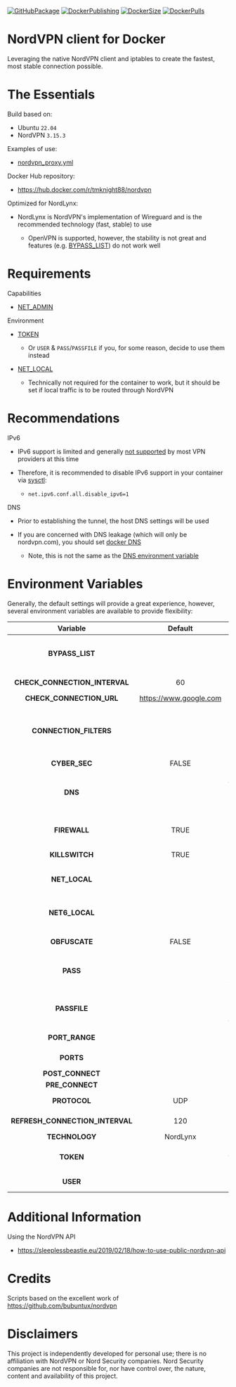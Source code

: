 <!-- markdownlint-disable MD041 -->
[![GitHubPackage][GitHubPackageBadge]][GitHubPackageLink]
[![DockerPublishing][DockerPublishingBadge]][DockerLink]
[![DockerSize][DockerSizeBadge]][DockerLink]
[![DockerPulls][DockerPullsBadge]][DockerLink]

# NordVPN client for Docker

Leveraging the native NordVPN client and iptables to create the fastest, most stable connection possible.

# The Essentials

Build based on:

- Ubuntu `22.04`
- NordVPN `3.15.3`

Examples of use:

- [nordvpn_proxy.yml](examples/)

Docker Hub repository:

- <https://hub.docker.com/r/tmknight88/nordvpn>

Optimized for NordLynx:

- NordLynx is NordVPN's implementation of Wireguard and is the recommended technology (fast, stable) to use

  - OpenVPN is supported, however, the stability is not great and features (e.g. [BYPASS_LIST](#env-bypass)) do not work well

# Requirements

Capabilities

- [NET_ADMIN](https://docs.docker.com/engine/reference/run/#runtime-privilege-and-linux-capabilities)

Environment

- [TOKEN](#env-token)

  - Or `USER` & `PASS`/`PASSFILE` if you, for some reason, decide to use them instead

- [NET_LOCAL](#env-netlocal)

  - Technically not required for the container to work, but it should be set if local traffic is to be routed through NordVPN

# Recommendations

IPv6

- IPv6 support is limited and generally [not supported](https://nordvpn.com/blog/ipv4-vs-ipv6/#:~:text=You%20might%20be%20wondering%20what,tunnel%20with%20the%20IPv4%20protocol.) by most VPN providers at this time
- Therefore, it is recommended to disable IPv6 support in your container via [sysctl](https://docs.docker.com/engine/reference/commandline/run/#configure-namespaced-kernel-parameters-sysctls-at-runtime):

  - `net.ipv6.conf.all.disable_ipv6=1`

DNS

- Prior to establishing the tunnel, the host DNS settings will be used
- If you are concerned with DNS leakage (which will only be nordvpn.com), you should set [docker DNS](https://docs.docker.com/config/containers/container-networking/#dns-services)

  - Note, this is not the same as the [DNS environment variable](#env-dns)

# Environment Variables

Generally, the default settings will provide a great experience, however, several environment variables are available to provide flexibility:

| Variable                        | Default                  | Description                                                                                                                                                                                                                               |
|:-------------------------------:|:------------------------:|--------------------------------------------------------------------------------------------------------------------------------------------------------------------------------------------------------------------------------------------|
| <span id="env-bypass">**BYPASS_LIST**</span> |   | Comma-separated list of domain names that should bypass VPN (i.e. these connections should not be secured); if set, `FIREWALL` will default to FALSE                                                                                      |
| **CHECK_CONNECTION_INTERVAL**   | 60                       | Time in seconds to check connection state and remediate as required                                                                                                                                                                       |
| **CHECK_CONNECTION_URL**        | <https://www.google.com> | URL used by `CHECK_CONNECTION_INTERVAL`                                                                                                                                                                                                   |
| **CONNECTION_FILTERS**          |                          | Use the [NordVPN API](#api) to help craft your filters; largely for OpenVPN, though useful with NordLynx when wanting to set a specific country/city (e.g `filters[country_id]=81&filters[servers_groups][identifier]=legacy_standard`)                                        |
| **CYBER_SEC**                   | FALSE                    | Learn more at [NordVPN](https://nordvpn.com/features/cybersec/) (TRUE/FALSE)                                                                                                                                                              |
| <span id="env-dns">**DNS**</span> |                          | A comma-separated list of IPv4/IPv6 addresses to be set as the VPN tunnel DNS servers, or non-IP hostnames to be set as the tunnel's DNS search domains (leave unset to use NordVPN servers)                                          |
| **FIREWALL**                    | TRUE                     | Use the NordVPN firewall over iptables (TRUE/FALSE; will default to FALSE when `BYPASS_LIST` in use)                                                                                                                                      |
| **KILLSWITCH**                  | TRUE                     | Use the NordVPN kill switch; `FIREWALL` must also be TRUE (TRUE/FALSE)                                                                                                                                                                    |
| <span id="env-netlocal">**NET_LOCAL**</span> |                          | Add a route to local IPv4 network once the VPN is up; the Docker network is automatically added; must be CIDR IPv4 format (e.g. `192.168.1.0/24`)                                                                                         |
| **NET6_LOCAL**                  |                          | Add a route to local IPv4 network once the VPN is up; the Docker network is automatically added; must be CIDR IPv6 format (e.g. `fe00:d34d:b33f::/64`)                                                                                    |
| **OBFUSCATE**                   | FALSE                    | Only valid when using TECHNOLOGY OpenVPN; learn more at [NordVPN](https://nordvpn.com/features/obfuscated-servers/) (TRUE/FALSE)                                                                                                          |
| **PASS**                        |                          | Password for NordVPN account; surround in single quotes to prevent issues with special characters such as `$` (not required when using `TOKEN` or `PASSFILE`)                                                                             |
| **PASSFILE**                    |                          | For use with `USER` and [docker secrets](https://docs.docker.com/compose/compose-file/compose-file-v3/#secrets), this should be set to `/run/secrets/<secret_name>`; this file should contain just the account password on the first line |
| **PORT_RANGE**                  |                          | Port range to whitelist for both UDP and TCP; (e.g. `PORT_RANGE=9091 9095`)                                                                                                                                                               |
| **PORTS**                       |                          | Semicolon delimited list of ports to whitelist for both UDP and TCP; (e.g `PORTS=9091;9095`)                                                                                                                                              |
| **POST_CONNECT**                |                          | Command to execute after successful connection                                                                                                                                                                                            |
| **PRE_CONNECT**                 |                          | Command to execute before attempt to connect                                                                                                                                                                                              |
| **PROTOCOL**                    | UDP                      | Only valid when using TECHNOLOGY OpenVPN (TCP/UDP)                                                                                                                                                                                        |
| **REFRESH_CONNECTION_INTERVAL** | 120                      | Time in minutes to trigger VPN reconnection to help ensure best connection available                                                                                                                                                      |
| **TECHNOLOGY**                  | NordLynx                 | Specify Technology to use (NordLynx/OpenVPN)                                                                                                                                                                                              |
| <span id="env-token">**TOKEN**</span> |                          | **RECOMMENDED**; use in place of `USER` and `PASS` for NordVPN account; generated from your NordVPN account web portal                                                                                                                    |
| **USER**                        |                          | User for NordVPN account (not required when using `TOKEN`)                                                                                                                                                                                |

# Additional Information

<span id="api">Using the NordVPN API</span>

- <https://sleeplessbeastie.eu/2019/02/18/how-to-use-public-nordvpn-api>

# Credits

Scripts based on the excellent work of <https://github.com/bubuntux/nordvpn>

# Disclaimers

This project is independently developed for personal use; there is no affiliation with NordVPN or Nord Security companies.  Nord Security companies are not responsible for, nor have control over, the nature, content and availability of this project.

[GitHubPackageBadge]: https://github.com/tmknight/docker-nordvpn/actions/workflows/github-package.yml/badge.svg
[GitHubPackageLink]: https://github.com/tmknight/docker-nordvpn/pkgs/container/nordvpn
[DockerPublishingBadge]: https://github.com/tmknight/docker-nordvpn/actions/workflows/docker-publish.yml/badge.svg
[DockerPullsBadge]: https://badgen.net/docker/pulls/tmknight88/nordvpn?icon=docker&label=Docker+Pulls&labelColor=black&color=green
[DockerSizeBadge]: https://badgen.net/docker/size/tmknight88/nordvpn?icon=docker&label=Docker+Size&labelColor=black&color=green
[DockerLink]: https://hub.docker.com/r/tmknight88/nordvpn
